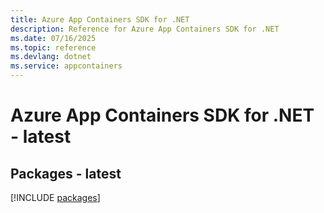 ```yaml
---
title: Azure App Containers SDK for .NET
description: Reference for Azure App Containers SDK for .NET
ms.date: 07/16/2025
ms.topic: reference
ms.devlang: dotnet
ms.service: appcontainers
---
```

# Azure App Containers SDK for .NET - latest
## Packages - latest
[!INCLUDE [packages](app-containers-index.md)]
